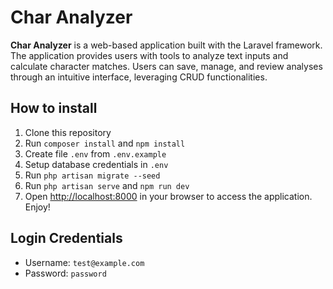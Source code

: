 # Char Analyzer

**Char Analyzer** is a web-based application built with the Laravel framework. The application provides users with tools to analyze text inputs and calculate character matches. Users can save, manage, and review analyses through an intuitive interface, leveraging CRUD functionalities.

## How to install

1. Clone this repository
2. Run `composer install` and `npm install`
3. Create file `.env` from `.env.example`
4. Setup database credentials in `.env`
5. Run `php artisan migrate --seed`
6. Run `php artisan serve` and `npm run dev`
7. Open <http://localhost:8000> in your browser to access the application. Enjoy!

## Login Credentials

- Username: `test@example.com`
- Password: `password`
